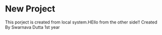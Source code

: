 # New Project
This porject is created from local system.HEllo from the other side!!
Created By Swarnava Dutta 
1st year
